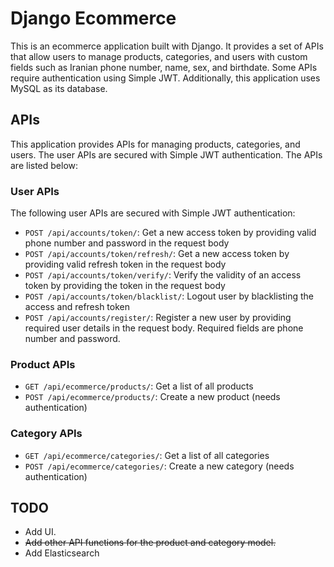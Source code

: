 # Django Ecommerce

This is an ecommerce application built with Django. It provides a set of APIs that allow users to manage products,
categories, and users with custom fields such as Iranian phone number, name, sex, and birthdate. Some APIs require
authentication using Simple JWT. Additionally, this application uses MySQL as its database.

## APIs

This application provides APIs for managing products, categories, and users. The user APIs are secured with Simple JWT
authentication. The APIs are listed below:

### User APIs

The following user APIs are secured with Simple JWT authentication:

- `POST /api/accounts/token/`: Get a new access token by providing valid phone number and password in the request body
- `POST /api/accounts/token/refresh/`: Get a new access token by providing valid refresh token in the request body
- `POST /api/accounts/token/verify/`: Verify the validity of an access token by providing the token in the request body
- `POST /api/accounts/token/blacklist/`: Logout user by blacklisting the access and refresh token
- `POST /api/accounts/register/`: Register a new user by providing required user details in the request body. Required fields are
  phone number and password.

### Product APIs

- `GET /api/ecommerce/products/`: Get a list of all products
- `POST /api/ecommerce/products/`: Create a new product (needs authentication)

### Category APIs

- `GET /api/ecommerce/categories/`: Get a list of all categories
- `POST /api/ecommerce/categories/`: Create a new category (needs authentication)

## TODO

- Add UI.
- ~~Add other API functions for the product and category model.~~
- Add Elasticsearch
